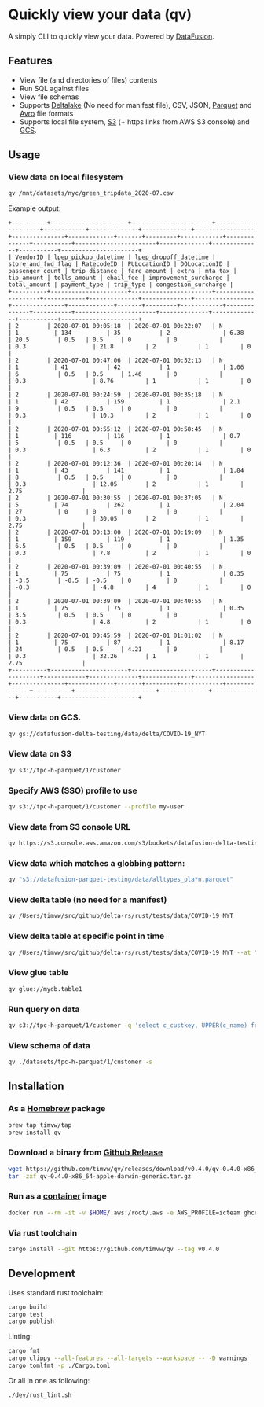 # Quickly view your data (qv)

A simply CLI to quickly view your data. Powered by [DataFusion](https://github.com/apache/arrow-datafusion).

## Features
* View file (and directories of files) contents
* Run SQL against files
* View file schemas
* Supports [Deltalake](https://delta.io/) (No need for manifest file), CSV, JSON, [Parquet](https://parquet.apache.org/) and [Avro](https://avro.apache.org/) file formats
* Supports local file system, [S3](https://aws.amazon.com/s3/) (+ https links from AWS S3 console) and [GCS](https://cloud.google.com/storage).

## Usage


### View data on local filesystem


```bash
qv /mnt/datasets/nyc/green_tripdata_2020-07.csv
```

Example output:

```
+----------+----------------------+-----------------------+--------------------+------------+--------------+--------------+-----------------+---------------+-------------+-------+---------+------------+--------------+-----------+-----------------------+--------------+--------------+-----------+----------------------+
| VendorID | lpep_pickup_datetime | lpep_dropoff_datetime | store_and_fwd_flag | RatecodeID | PULocationID | DOLocationID | passenger_count | trip_distance | fare_amount | extra | mta_tax | tip_amount | tolls_amount | ehail_fee | improvement_surcharge | total_amount | payment_type | trip_type | congestion_surcharge |
+----------+----------------------+-----------------------+--------------------+------------+--------------+--------------+-----------------+---------------+-------------+-------+---------+------------+--------------+-----------+-----------------------+--------------+--------------+-----------+----------------------+
| 2        | 2020-07-01 00:05:18  | 2020-07-01 00:22:07   | N                  | 1          | 134          | 35           | 2               | 6.38          | 20.5        | 0.5   | 0.5     | 0          | 0            |           | 0.3                   | 21.8         | 2            | 1         | 0                    |
| 2        | 2020-07-01 00:47:06  | 2020-07-01 00:52:13   | N                  | 1          | 41           | 42           | 1               | 1.06          | 6           | 0.5   | 0.5     | 1.46       | 0            |           | 0.3                   | 8.76         | 1            | 1         | 0                    |
| 2        | 2020-07-01 00:24:59  | 2020-07-01 00:35:18   | N                  | 1          | 42           | 159          | 1               | 2.1           | 9           | 0.5   | 0.5     | 0          | 0            |           | 0.3                   | 10.3         | 2            | 1         | 0                    |
| 2        | 2020-07-01 00:55:12  | 2020-07-01 00:58:45   | N                  | 1          | 116          | 116          | 1               | 0.7           | 5           | 0.5   | 0.5     | 0          | 0            |           | 0.3                   | 6.3          | 2            | 1         | 0                    |
| 2        | 2020-07-01 00:12:36  | 2020-07-01 00:20:14   | N                  | 1          | 43           | 141          | 1               | 1.84          | 8           | 0.5   | 0.5     | 0          | 0            |           | 0.3                   | 12.05        | 2            | 1         | 2.75                 |
| 2        | 2020-07-01 00:30:55  | 2020-07-01 00:37:05   | N                  | 5          | 74           | 262          | 1               | 2.04          | 27          | 0     | 0       | 0          | 0            |           | 0.3                   | 30.05        | 2            | 1         | 2.75                 |
| 2        | 2020-07-01 00:13:00  | 2020-07-01 00:19:09   | N                  | 1          | 159          | 119          | 1               | 1.35          | 6.5         | 0.5   | 0.5     | 0          | 0            |           | 0.3                   | 7.8          | 2            | 1         | 0                    |
| 2        | 2020-07-01 00:39:09  | 2020-07-01 00:40:55   | N                  | 1          | 75           | 75           | 1               | 0.35          | -3.5        | -0.5  | -0.5    | 0          | 0            |           | -0.3                  | -4.8         | 4            | 1         | 0                    |
| 2        | 2020-07-01 00:39:09  | 2020-07-01 00:40:55   | N                  | 1          | 75           | 75           | 1               | 0.35          | 3.5         | 0.5   | 0.5     | 0          | 0            |           | 0.3                   | 4.8          | 2            | 1         | 0                    |
| 2        | 2020-07-01 00:45:59  | 2020-07-01 01:01:02   | N                  | 1          | 75           | 87           | 1               | 8.17          | 24          | 0.5   | 0.5     | 4.21       | 0            |           | 0.3                   | 32.26        | 1            | 1         | 2.75                 |
+----------+----------------------+-----------------------+--------------------+------------+--------------+--------------+-----------------+---------------+-------------+-------+---------+------------+--------------+-----------+-----------------------+--------------+--------------+-----------+----------------------+
```

### View data on GCS.


```bash
qv gs://datafusion-delta-testing/data/delta/COVID-19_NYT
```

### View data on S3

```bash
qv s3://tpc-h-parquet/1/customer
```

### Specify AWS (SSO) profile to use

```bash
qv s3://tpc-h-parquet/1/customer --profile my-user
```

### View data from S3 console URL

```bash
qv https://s3.console.aws.amazon.com/s3/buckets/datafusion-delta-testing?region=eu-central-1&prefix=simple_table/&showversions=false
``` 

### View data which matches a globbing pattern:

```bash
qv "s3://datafusion-parquet-testing/data/alltypes_pla*n.parquet"
```

### View delta table (no need for a manifest)

```bash
qv /Users/timvw/src/github/delta-rs/rust/tests/data/COVID-19_NYT
```

### View delta table at specific point in time

```bash
qv /Users/timvw/src/github/delta-rs/rust/tests/data/COVID-19_NYT --at "2022-01-01T16:39:00+01:00"
```

### View glue table

```bash
qv glue://mydb.table1
```

### Run query on data

```bash
qv s3://tpc-h-parquet/1/customer -q 'select c_custkey, UPPER(c_name) from tbl'
```

### View schema of data

```bash
qv ./datasets/tpc-h-parquet/1/customer -s
```

## Installation

### As a [Homebrew](https://brew.sh/) package

```bash
brew tap timvw/tap
brew install qv
```

### Download a binary from [Github Release](https://github.com/timvw/qv/releases/latest)
```bash
wget https://github.com/timvw/qv/releases/download/v0.4.0/qv-0.4.0-x86_64-apple-darwin-generic.tar.gz
tar -zxf qv-0.4.0-x86_64-apple-darwin-generic.tar.gz
```

### Run as a [container](https://github.com/timvw/qv/pkgs/container/qv) image

```bash
docker run --rm -it -v $HOME/.aws:/root/.aws -e AWS_PROFILE=icteam ghcr.io/timvw/qv:0.4.0 s3://datafusion-testing/data/avro/alltypes_plain.avro
```

### Via rust toolchain

```bash
cargo install --git https://github.com/timvw/qv --tag v0.4.0
```

## Development

Uses standard rust toolchain:

```bash
cargo build
cargo test
cargo publish 
```

Linting:

```bash
cargo fmt
cargo clippy --all-features --all-targets --workspace -- -D warnings
cargo tomlfmt -p ./Cargo.toml
```

Or all in one as following:

```bash
./dev/rust_lint.sh
```
